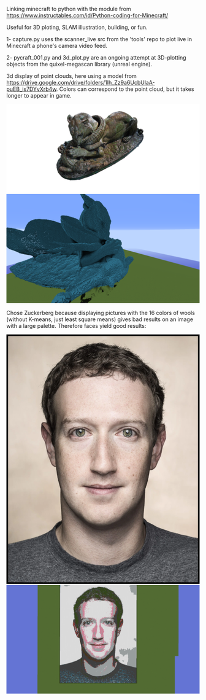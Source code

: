 Linking minecraft to python with the module from     https://www.instructables.com/id/Python-coding-for-Minecraft/

Useful for 3D ploting, SLAM illustration, building, or fun.

1- capture.py uses the scanner_live src from the 'tools' repo to plot live in Minecraft a phone's camera video feed.

2- pycraft_001.py and 3d_plot.py are an ongoing attempt at 3D-plotting objects from the quixel-megascan library (unreal engine).

3d display of point clouds, here using a model from https://drive.google.com/drive/folders/1Ih_Zz9a6UcbUlaA-puEB_is7DYvXrb4w. Colors can correspond to the point cloud, but it takes longer to appear in game. 


![solarized palette](https://github.com/Yeb02/Minecraft/blob/master/images/1%206l80I_oAzD-9q4eZLNR51A.png)
![solarized palette](https://github.com/Yeb02/Minecraft/blob/master/images/2020-06-21_13.29.55.png)

Chose Zuckerberg because displaying pictures with the 16 colors of wools (without K-means, just least square means) gives bad results on an image with a large palette. Therefore faces yield good results:

![solarized palette](https://github.com/Yeb02/Minecraft/blob/master/images/MarkZuckerberg.jpg)
![solarized palette](https://github.com/Yeb02/Minecraft/blob/master/images/zuckerbis.png)
